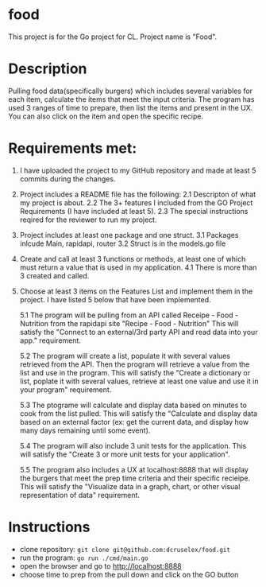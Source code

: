 # food
This project is for the Go project for CL.
Project name is "Food".

# Description

Pulling food data(specifically burgers) which includes several variables for each item, calculate the items that meet the input criteria.
The program has used 3 ranges of time to prepare, then list the items and present in the UX.   You can also click on the item and open the specific recipe.

# Requirements met:

1)  I have uploaded the project to my GitHub repository and made at least 5 commits during the changes.

2)  Project includes a README file has the following: 
    2.1  Descripton of what my project is about. 
    2.2  The 3+ features I included from the GO Project Requirements (I have included at least 5).
    2.3  The special instructions reqired for the reviewer to run my project.

3)  Project includes at least one package and one struct.
    3.1 Packages inlcude Main, rapidapi, router
    3.2 Struct is in the models.go file

4)  Create and call at least 3 functions or methods, at least one of which must return a value that is used in my application.
    4.1 There is more than 3 created and called.


5)  Choose at least 3 items on the Features List and implement them in the project.   I have listed 5 below that have been implemented.


    5.1 The program will be pulling from an API called Receipe - Food - Nutrition from the rapidapi site "Recipe - Food - Nutrition"
        This will satisfy the "Connect to an external/3rd party API and read data into your app." requirement.

    5.2 The program will create a list, populate it with several values retrieved from the API.  Then the program will retrieve a value from the list and use in the program.
        This will satisfy the "Create a dictionary or list, poplate it with several values, retrieve at least one value and use it in your program" requirement.

    5.3 The ptograme will calculate and display data based on minutes to cook from the list pulled.
        This will satisfy the "Calculate and display data based on an external factor (ex: get the current data, and display how many days remaining until some event).

    5.4 The program will also include 3 unit tests for the application.
        This will satisfy the "Create 3 or more unit tests for your application".

    5.5 The program also includes a UX at localhost:8888 that will display the burgers that meet the prep time criteria and their specific recieipe.
        This will satisfy the "Visualize data in a graph, chart, or other visual representation of data" requirement.


# Instructions 

- clone repository: `git clone git@github.com:dcruselex/food.git`
- run the program: `go run ./cmd/main.go`
- open the browser and go to [http://localhost:8888](http://localhost:8888)
- choose time to prep from the pull down and click on the GO button
